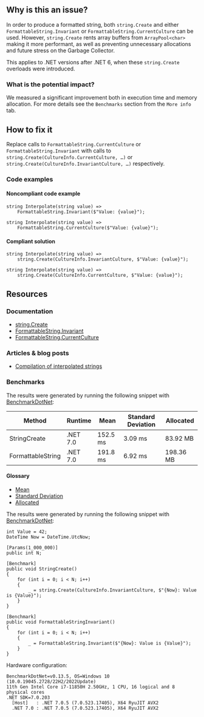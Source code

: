 ## Why is this an issue?

In order to produce a formatted string, both `string.Create` and either `FormattableString.Invariant` or
`FormattableString.CurrentCulture` can be used. However, `string.Create` rents array buffers from
`ArrayPool<char>` making it more performant, as well as preventing unnecessary allocations and future stress on the Garbage
Collector.

This applies to .NET versions after .NET 6, when these `string.Create` overloads were introduced.

### What is the potential impact?

We measured a significant improvement both in execution time and memory allocation. For more details see the `Benchmarks` section from
the `More info` tab.

## How to fix it

Replace calls to `FormattableString.CurrentCulture` or `FormattableString.Invariant` with calls to
`string.Create(CultureInfo.CurrentCulture, …​)` or `string.Create(CultureInfo.InvariantCulture, …​)` respectively.

### Code examples

#### Noncompliant code example

    string Interpolate(string value) =>
        FormattableString.Invariant($"Value: {value}");

    string Interpolate(string value) =>
        FormattableString.CurrentCulture($"Value: {value}");

#### Compliant solution

    string Interpolate(string value) =>
        string.Create(CultureInfo.InvariantCulture, $"Value: {value}");

    string Interpolate(string value) =>
        string.Create(CultureInfo.CurrentCulture, $"Value: {value}");

## Resources

### Documentation

- [string.Create](https://learn.microsoft.com/en-us/dotnet/api/system.string.create?view=net-7.0)
- [FormattableString.Invariant](https://learn.microsoft.com/en-us/dotnet/api/system.formattablestring.invariant)
- [FormattableString.CurrentCulture](https://learn.microsoft.com/en-us/dotnet/api/system.formattablestring.currentculture)

### Articles & blog posts

- [Compilation of
  interpolated strings](https://learn.microsoft.com/en-us/dotnet/csharp/language-reference/tokens/interpolated#compilation-of-interpolated-strings)

### Benchmarks

The results were generated by running the following snippet with [BenchmarkDotNet](https://github.com/dotnet/BenchmarkDotNet):

| Method | Runtime | Mean | Standard Deviation | Allocated |
| --- | --- | --- | --- | --- |
| StringCreate | .NET 7.0 | 152.5 ms | 3.09 ms | 83.92 MB |
| FormattableString | .NET 7.0 | 191.8 ms | 6.92 ms | 198.36 MB |

#### Glossary

- [Mean](https://en.wikipedia.org/wiki/Arithmetic_mean)
- [Standard Deviation](https://en.wikipedia.org/wiki/Standard_deviation)
- [Allocated](https://en.wikipedia.org/wiki/Memory_management)

The results were generated by running the following snippet with [BenchmarkDotNet](https://github.com/dotnet/BenchmarkDotNet):

    int Value = 42;
    DateTime Now = DateTime.UtcNow;
    
    [Params(1_000_000)]
    public int N;
    
    [Benchmark]
    public void StringCreate()
    {
        for (int i = 0; i < N; i++)
        {
            _ = string.Create(CultureInfo.InvariantCulture, $"{Now}: Value is {Value}");
        }
    }
    
    [Benchmark]
    public void FormattableStringInvariant()
    {
        for (int i = 0; i < N; i++)
        {
            _ = FormattableString.Invariant($"{Now}: Value is {Value}");
        }
    }

Hardware configuration:

    BenchmarkDotNet=v0.13.5, OS=Windows 10 (10.0.19045.2728/22H2/2022Update)
    11th Gen Intel Core i7-11850H 2.50GHz, 1 CPU, 16 logical and 8 physical cores
    .NET SDK=7.0.203
      [Host]   : .NET 7.0.5 (7.0.523.17405), X64 RyuJIT AVX2
      .NET 7.0 : .NET 7.0.5 (7.0.523.17405), X64 RyuJIT AVX2